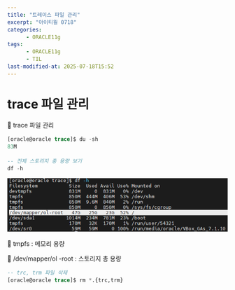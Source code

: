 ```yaml
---
title: "트레이스 파일 관리"
excerpt: "아이티윌 0718"
categories:
      - ORACLE11g
tags:
      - ORACLE11g
      - TIL
last-modified-at: 2025-07-18T15:52
---
```


# trace 파일 관리

📍 trace 파일 관리

```sql
[oracle@oracle trace]$ du -sh
83M 

-- 전체 스토리지 총 용량 보기
df -h
```

![image.png](/assets/20250718/1.png)

📍 tmpfs : 메모리 용량

📍 /dev/mapper/ol -root :  스토리지 총 용량

```sql
-- trc, trm 파일 삭제
[oracle@oracle trace]$ rm *.{trc,trm}
```